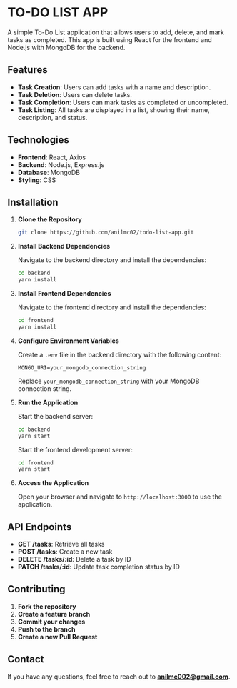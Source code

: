 # TO-DO LIST APP

A simple To-Do List application that allows users to add, delete, and mark tasks as completed. This app is built using React for the frontend and Node.js with MongoDB for the backend.

## Features

- **Task Creation**: Users can add tasks with a name and description.
- **Task Deletion**: Users can delete tasks.
- **Task Completion**: Users can mark tasks as completed or uncompleted.
- **Task Listing**: All tasks are displayed in a list, showing their name, description, and status.

## Technologies

- **Frontend**: React, Axios
- **Backend**: Node.js, Express.js
- **Database**: MongoDB
- **Styling**: CSS

## Installation

1. **Clone the Repository**

    ```bash
    git clone https://github.com/anilmc02/todo-list-app.git
    ```

2. **Install Backend Dependencies**

    Navigate to the backend directory and install the dependencies:

    ```bash
    cd backend
    yarn install
    ```

3. **Install Frontend Dependencies**

    Navigate to the frontend directory and install the dependencies:

    ```bash
    cd frontend
    yarn install
    ```

4. **Configure Environment Variables**

    Create a `.env` file in the backend directory with the following content:

    ```
    MONGO_URI=your_mongodb_connection_string
    ```

    Replace `your_mongodb_connection_string` with your MongoDB connection string.

5. **Run the Application**

    Start the backend server:

    ```bash
    cd backend
    yarn start
    ```

    Start the frontend development server:

    ```bash
    cd frontend
    yarn start
    ```

6. **Access the Application**

    Open your browser and navigate to `http://localhost:3000` to use the application.

## API Endpoints

- **GET /tasks**: Retrieve all tasks
- **POST /tasks**: Create a new task
- **DELETE /tasks/:id**: Delete a task by ID
- **PATCH /tasks/:id**: Update task completion status by ID

## Contributing

1. **Fork the repository**
2. **Create a feature branch**
3. **Commit your changes**
4. **Push to the branch**
5. **Create a new Pull Request**

## Contact

If you have any questions, feel free to reach out to **[anilmc002@gmail.com](mailto:anilmc002@gmail.com)**.
